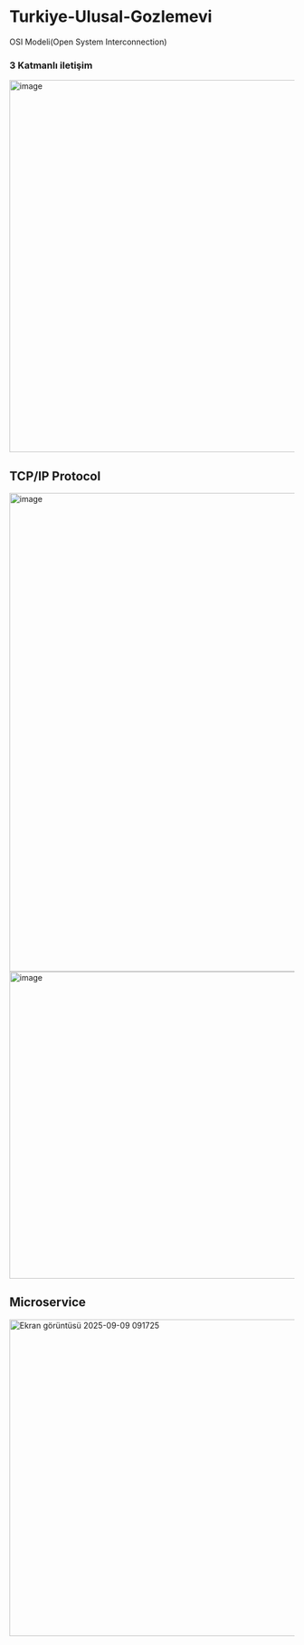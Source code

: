 # Turkiye-Ulusal-Gozlemevi
OSI Modeli(Open System Interconnection)

### 3 Katmanlı iletişim


<img width="1085" height="657" alt="image" src="https://github.com/user-attachments/assets/9343d8d1-6fe9-4ede-bdb3-b6474c911cfc" />



## TCP/IP Protocol


<img width="642" height="845" alt="image" src="https://github.com/user-attachments/assets/a4129432-5ce1-46af-9e40-2bff69850696" />


<img width="1043" height="542" alt="image" src="https://github.com/user-attachments/assets/11c930aa-ee86-4f68-957a-83f68c1b5e3c" />


## Microservice

<img width="903" height="559" alt="Ekran görüntüsü 2025-09-09 091725" src="https://github.com/user-attachments/assets/b3264511-5c83-485c-b70d-7781d6718542" />
